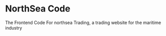 # NorthSea Code
The Frontend Code For northsea Trading, a trading website for the maritime industry
